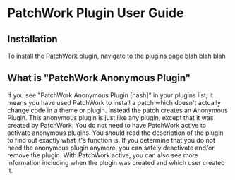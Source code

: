 # PatchWork Plugin User Guide

## Installation
To install the PatchWork plugin, navigate to the plugins page blah blah blah

## What is "PatchWork Anonymous Plugin"
If you see "PatchWork Anonymous Plugin [hash]" in your plugins list, it means you have used PatchWork to install a patch which doesn't actually change code in a theme or plugin. Instead
the patch creates an Anonymous Plugin. This anonymous plugin is just like any plugin, except that it was created by PatchWork. You do not need to have PatchWork active to activate anonymous plugins. You should read the description of the plugin to find out exactly what it's function is. If you determine that you do not need the anonymous plugin anymore, you can safely deactivate and/or remove the plugin. With PatchWork active, you can also see more information including when the plugin was created and which user created it.